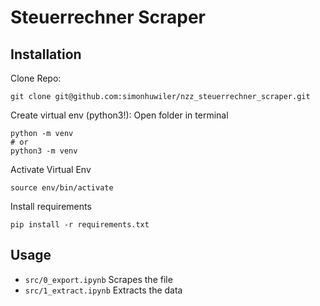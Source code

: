 # Steuerrechner Scraper
## Installation
Clone Repo:
```
git clone git@github.com:simonhuwiler/nzz_steuerrechner_scraper.git
```

Create virtual env (python3!): Open folder in terminal
```
python -m venv
# or
python3 -m venv
```

Activate Virtual Env
```
source env/bin/activate
```

Install requirements
```
pip install -r requirements.txt
```
## Usage
* `src/0_export.ipynb` Scrapes the file
* `src/1_extract.ipynb` Extracts the data